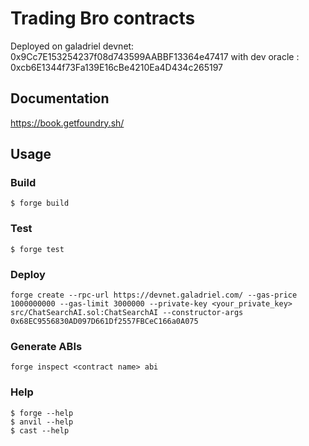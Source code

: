 # Trading Bro contracts

Deployed on galadriel devnet: 0x9Cc7E153254237f08d743599AABBF13364e47417 with dev oracle : 0xcb6E1344f73Fa139E16cBe4210Ea4D434c265197

## Documentation

https://book.getfoundry.sh/

## Usage

### Build

```shell
$ forge build
```

### Test

```shell
$ forge test
```

### Deploy

```shell
forge create --rpc-url https://devnet.galadriel.com/ --gas-price 1000000000 --gas-limit 3000000 --private-key <your_private_key> src/ChatSearchAI.sol:ChatSearchAI --constructor-args 0x68EC9556830AD097D661Df2557FBCeC166a0A075
```

### Generate ABIs

```shell
forge inspect <contract name> abi
```

### Help

```shell
$ forge --help
$ anvil --help
$ cast --help
```